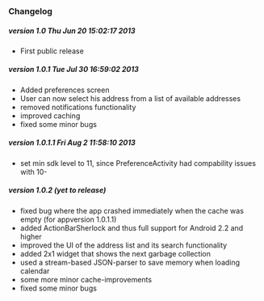 ### Changelog
##### version 1.0 Thu Jun 20 15:02:17 2013
- First public release

##### version 1.0.1 Tue Jul 30 16:59:02 2013
- Added preferences screen
- User can now select his address from a list of available addresses
- removed notifications functionality
- improved caching
- fixed some minor bugs

##### version 1.0.1.1 Fri Aug 2 11:58:10 2013
- set min sdk level to 11, since PreferenceActivity had compability issues with 10-

##### version 1.0.2 _(yet to release)_
- fixed bug where the app crashed immediately when the cache was empty (for appversion 1.0.1.1)
- added ActionBarSherlock and thus full support for Android 2.2 and higher
- improved the UI of the address list and its search functionality
- added 2x1 widget that shows the next garbage collection
- used a stream-based JSON-parser to save memory when loading calendar
- some more minor cache-improvements
- fixed some minor bugs
